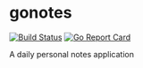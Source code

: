 # gonotes

[![Build Status](https://travis-ci.org/amassanet/gopad.svg?branch=master)](https://travis-ci.org/amassanet/gopad)
[![Go Report Card](https://goreportcard.com/badge/github.com/amassanet/gopad)](https://goreportcard.com/report/github.com/amassanet/gopad)

A daily personal notes application 
